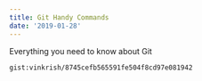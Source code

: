 ```yaml
---
title: Git Handy Commands
date: '2019-01-28'
---
```


Everything you need to know about Git

`gist:vinkrish/8745cefb565591fe504f8cd97e081942`
